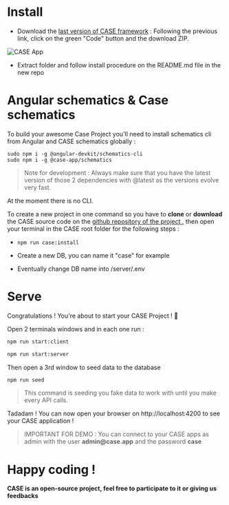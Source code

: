 # Install

- Download the [last version of CASE framework](https://github.com/case-app/case) : Following the previous link, click on the green "Code" button and the download ZIP.

![CASE App](../assets/images/introduction/how-to-download-case-on-github.png ':size=40%')

- Extract folder and follow install procedure on the README.md file in the new repo

# Angular schematics & Case schematics

To build your awesome Case Project you'll need to install schematics cli from Angular and CASE schematics globally :

```
sudo npm i -g @angular-devkit/schematics-cli
sudo npm i -g @case-app/schematics
```

> Note for development : Always make sure that you have the latest version of those 2 dependencies with @latest as the versions evolve very fast.

At the moment there is no CLI.

To create a new project in one command so you have to **clone** or **download** the CASE source code on the [github repository of the project ](https://github.com/case-app/case),
then open your terminal in the CASE root folder for the following steps :

- `npm run case:install`

- Create a new DB, you can name it "case" for example
- Eventually change DB name into /server/.env

# Serve

Congratulations ! You're about to start your CASE Project ! 🎉

Open 2 terminals windows and in each one run :

```bash
npm run start:client
```

```bash
npm run start:server
```

Then open a 3rd window to seed data to the database

```bash
npm run seed
```

> This command is seeding you fake data to work with until you make every API calls.

Tadadam ! You can now open your browser on http://localhost:4200 to see your CASE application !

> IMPORTANT FOR DEMO : You can connect to your CASE apps as admin with the user __admin@case.app__ and the password **case**

# Happy coding !

**CASE is an open-source project, feel free to participate to it or giving us feedbacks**
